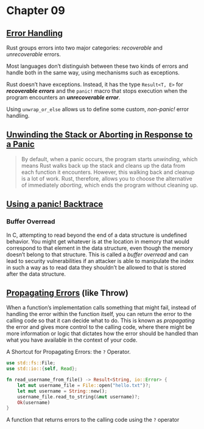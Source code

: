 # Chapter 09

## [Error Handling][error-handling]

Rust groups errors into two major categories: _recoverable_ and _unrecoverable_ errors.

Most languages don’t distinguish between these two kinds of errors and handle both in the same way, using mechanisms such as exceptions.

Rust doesn’t have exceptions. Instead, it has the type `Result<T, E>` for _**recoverable errors**_ and the `panic!` macro that stops execution when the program encounters an _**unrecoverable error**_.

Using `unwrap_or_else` allows us to define some custom, _non-panic!_ error handling.

## [Unwinding the Stack or Aborting in Response to a Panic][usorarp]

> By default, when a panic occurs, the program starts _unwinding_, which
> means Rust walks back up the stack and cleans up the data from each function
> it encounters. However, this walking back and cleanup is a lot of work. Rust,
> therefore, allows you to choose the alternative of immediately _aborting_,
> which ends the program without cleaning up.

## [Using a panic! Backtrace][uapbt]

### Buffer Overread

In C, attempting to read beyond the end of a data structure is undefined behavior. You might get whatever is at the location in memory that would correspond to that element in the data structure, even though the memory doesn’t belong to that structure. This is called a _buffer overread_ and can lead to security vulnerabilities if an attacker is able to manipulate the index in such a way as to read data they shouldn’t be allowed to that is stored after the data structure.

## [Propagating Errors][pres] (like Throw)

When a function’s implementation calls something that might fail, instead of handling the error within the function itself, you can return the error to the calling code so that it can decide what to do. This is known as _propagating_ the error and gives more control to the calling code, where there might be more information or logic that dictates how the error should be handled than what you have available in the context of your code.

A Shortcut for Propagating Errors: the `?` Operator.

```rust
use std::fs::File;
use std::io::{self, Read};

fn read_username_from_file() -> Result<String, io::Error> {
    let mut username_file = File::open("hello.txt")?;
    let mut username = String::new();
    username_file.read_to_string(&mut username)?;
    Ok(username)
}
```

A function that returns errors to the calling code using the `?` operator
<!-- links -->
[error-handling]: https://doc.rust-lang.org/stable/book/ch09-00-error-handling.html#error-handling
[usorarp]: https://doc.rust-lang.org/stable/book/ch09-01-unrecoverable-errors-with-panic.html?highlight=unwinding#unwinding-the-stack-or-aborting-in-response-to-a-panic
[uapbt]: https://doc.rust-lang.org/stable/book/ch09-01-unrecoverable-errors-with-panic.html?highlight=unwinding#unwinding-the-stack-or-aborting-in-response-to-a-panic
[pres]: https://doc.rust-lang.org/stable/book/ch09-02-recoverable-errors-with-result.html#propagating-errors
